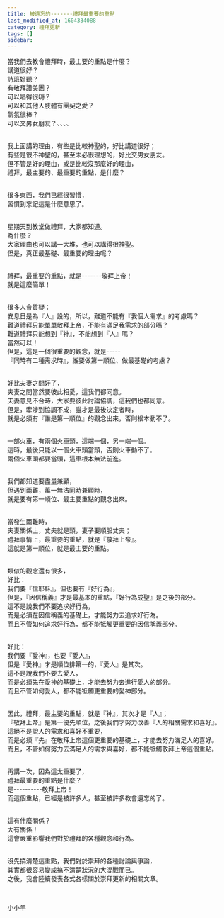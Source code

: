 ```yaml
---
title: 被遺忘的-------禮拜最重要的重點
last_modified_at: 1604334088
category: 禮拜更新
tags: []
sidebar: 
---
```


<p>當我們去教會禮拜時，最主要的重點是什麼？<br/>
講道很好？<br/>
詩班好聽？<br/>
有敬拜讚美團？<br/>
可以唱得很嗨？<br/>
可以和其他人肢體有團契之愛？<br/>
氣氛很棒？<br/>
可以交男女朋友？、、、、</p>
<p><br/>
我上面講的理由，有些是比較神聖的，好比講道很好；<br/>
有些是很不神聖的，甚至未必很理想的，好比交男女朋友。<br/>
但不管是好的理由，或是比較沒那麼好的理由，<br/>
禮拜，最主要的、最重要的重點，是什麼？</p>
<p><br/>
很多東西，我們已經很習慣，<br/>
習慣到忘記這是什麼意思了。</p>
<p><br/>
星期天到教堂做禮拜，大家都知道。<br/>
為什麼？<br/>
大家理由也可以講一大堆，也可以講得很神聖。<br/>
但是，真正最基礎、最重要的理由呢？</p>
<p><br/>
禮拜，最重要的重點，就是-------敬拜上帝！<br/>
就是這麼簡單！</p>
<p><br/>
很多人會質疑：<br/>
安息日是為『人』設的，所以，難道不能有『我個人需求』的考慮嗎？<br/>
難道禮拜只能單單敬拜上帝，不能有滿足我需求的部分嗎？<br/>
難道禮拜只能想到『神』，不能想到『人』嗎？<br/>
當然可以！<br/>
但是，這是一個很重要的觀念，就是-----<br/>
『同時有二種需求時』，誰要做第一順位、做最基礎的考慮？</p>
<p><br/>
好比夫妻之間好了，<br/>
夫妻之間當然要彼此相愛，這我們都同意。<br/>
夫妻意見不合時，大家要彼此討論協調，這我們也都同意。<br/>
但是，牽涉到協調不成，誰才是最後決定者時，<br/>
就是必須有『誰是第一順位』的觀念出來，否則根本動不了。</p>
<p><br/>
一部火車，有兩個火車頭，這端一個，另一端一個。<br/>
這時，最後只能以一個火車頭當頭，否則火車動不了。<br/>
兩個火車頭都要當頭，這車根本無法前進。</p>
<p><br/>
我們都知道要盡量兼顧，<br/>
但遇到兩難，萬一無法同時兼顧時，<br/>
就是要有第一順位、最主要重點的觀念出來。</p>
<p><br/>
當發生兩難時，<br/>
夫妻關係上，丈夫就是頭，妻子要順服丈夫；<br/>
禮拜事情上，最重要的重點，就是『敬拜上帝』。<br/>
這就是第一順位，就是最主要的重點。</p>
<p><br/>
類似的觀念還有很多，<br/>
好比：<br/>
我們要『信耶穌』，但也要有『好行為』，<br/>
但是，『因信稱義』才是最基本的重點，『好行為成聖』是之後的部分。<br/>
這不是說我們不要追求好行為，<br/>
而是必須在因信稱義的基礎上，才能努力去追求好行為。<br/>
而且不管如何追求好行為，都不能牴觸更重要的因信稱義部分。</p>
<p><br/>
好比：<br/>
我們要『愛神』，也要『愛人』，<br/>
但是『愛神』才是順位排第一的，『愛人』是其次。<br/>
這不是說我們不要去愛人，<br/>
而是必須先在愛神的基礎上，才能去努力去進行愛人的部分。<br/>
而且不管如何愛人，都不能牴觸更重要的愛神部分。</p>
<p><br/>
因此，禮拜，最主要的重點，就是『神』，其次才是『人』；<br/>
『敬拜上帝』是第一優先順位，之後我們才努力改善『人的相關需求和喜好』。<br/>
這絕不是說人的需求和喜好不重要，<br/>
而是必須『先』在敬拜上帝這個更重要的基礎上，才能去努力滿足人的喜好。<br/>
而且，不管如何努力去滿足人的需求與喜好，都不能牴觸敬拜上帝這個重點。</p>
<p><br/>
再講一次，因為這太重要了，<br/>
禮拜最重要的重點是什麼？<br/>
是----------敬拜上帝！<br/>
而這個重點，已經是被許多人，甚至被許多教會遺忘的了。</p>
<p><br/>
這有什麼關係？<br/>
大有關係！<br/>
這會嚴重影響我們對於禮拜的各種觀念和行為。</p>
<p><br/>
沒先搞清楚這重點，我們對於崇拜的各種討論與爭論，<br/>
其實都很容易變成搞不清楚狀況的大混戰而已。<br/>
之後，我會陸續發表各式各樣關於崇拜更新的相關文章。</p>
<p> </p>
<p>小小羊</p>
